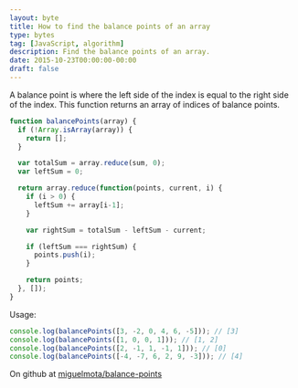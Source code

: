 ```yaml
---
layout: byte
title: How to find the balance points of an array
type: bytes
tag: [JavaScript, algorithm]
description: Find the balance points of an array.
date: 2015-10-23T00:00:00-00:00
draft: false
---
```

A balance point is where the left side of the index is equal to the right side of the index. This function returns an array of indices of balance points.

```javascript
function balancePoints(array) {
  if (!Array.isArray(array)) {
    return [];
  }

  var totalSum = array.reduce(sum, 0);
  var leftSum = 0;

  return array.reduce(function(points, current, i) {
    if (i > 0) {
      leftSum += array[i-1];
    }

    var rightSum = totalSum - leftSum - current;

    if (leftSum === rightSum) {
      points.push(i);
    }

    return points;
  }, []);
}
```

Usage:

```javascript
console.log(balancePoints([3, -2, 0, 4, 6, -5])); // [3]
console.log(balancePoints([1, 0, 0, 1])); // [1, 2]
console.log(balancePoints([2, -1, 1, -1, 1])); // [0]
console.log(balancePoints([-4, -7, 6, 2, 9, -3])); // [4]
```

On github at [miguelmota/balance-points](https://github.com/miguelmota/balance-points)
